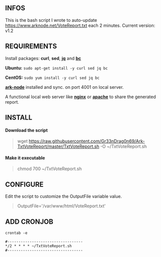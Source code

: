## **INFOS**
This is the bash script I wrote to auto-update https://www.arknode.net/VoteReport.txt each 2 minutes.
Current version: v1.2

## **REQUIREMENTS**

Install packages: **curl**, **sed**, **[jq](https://stedolan.github.io/jq/)** and **[bc](https://www.gnu.org/software/bc/manual/html_mono/bc.html)**

**Ubuntu:** `sudo apt-get install -y curl sed jq bc`

**CentOS:** `sudo yum install -y curl sed jq bc`

**[ark-node](https://github.com/ArkEcosystem/ark-node)** installed and sync. on port 4001 on local server.

A functional local web server like **[nginx](https://www.nginx.com/)** or **[apache](http://httpd.apache.org/)**  to share the generated report.


## **INSTALL**

#### **Download the script**

> wget https://raw.githubusercontent.com/Gr33nDrag0n69/Ark-TxtVoteReport/master/TxtVoteReport.sh -O ~/TxtVoteReport.sh

#### **Make it executable**

> chmod 700 ~/TxtVoteReport.sh

## **CONFIGURE**

Edit the script to customize the OutputFile variable value.

> OutputFile='/var/www/html/VoteReport.txt'


## **ADD CRONJOB**

```
crontab -e

#----------------------------------
*/2 * * * * ~/TxtVoteReport.sh
#----------------------------------
```

